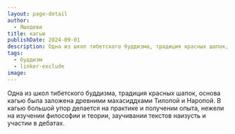 ```yaml
---
layout: page-detail
author:
  - Яшодеви
title: кагью
publishDate: 2024-09-01
description: Одна из школ тибетского буддизма, традиция красных шапок, основа кагью была заложена древними махасиддхами Тилопой и Наропой. В кагью большой упор делается на практике и получении опыта, нежели на изучении философии и теории, заучивании текстов наизусть и участии в дебатах.
tags:
  - буддизм
  - linker-exclude
image: 
---
```


Одна из школ тибетского буддизма, традиция красных шапок, основа кагью была заложена древними махасиддхами Тилопой и Наропой. В кагью большой упор делается на практике и получении опыта, нежели на изучении философии и теории, заучивании текстов наизусть и участии в дебатах.

